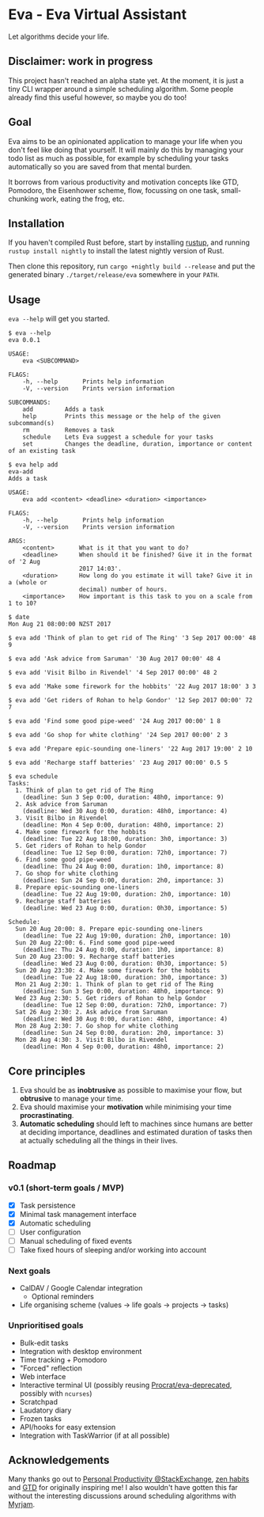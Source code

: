 # Eva - Eva Virtual Assistant

Let algorithms decide your life.


## Disclaimer: work in progress

This project hasn't reached an alpha state yet. At the moment, it is just a tiny
CLI wrapper around a simple scheduling algorithm. Some people already find this
useful however, so maybe you do too!


## Goal

Eva aims to be an opinionated application to manage your life when you don't
feel like doing that yourself. It will mainly do this by managing your todo list
as much as possible, for example by scheduling your tasks automatically so you
are saved from that mental burden.

It borrows from various productivity and motivation concepts like GTD, Pomodoro,
the Eisenhower scheme, flow, focussing on one task, small-chunking work, eating
the frog, etc.



## Installation

If you haven't compiled Rust before, start by installing
[rustup](https://www.rustup.rs), and running `rustup install nightly` to install
the latest nightly version of Rust.

Then clone this repository, run `cargo +nightly build --release` and put the
generated binary `./target/release/eva` somewhere in your `PATH`.


## Usage

`eva --help` will get you started.

```
$ eva --help
eva 0.0.1

USAGE:
    eva <SUBCOMMAND>

FLAGS:
    -h, --help       Prints help information
    -V, --version    Prints version information

SUBCOMMANDS:
    add         Adds a task
    help        Prints this message or the help of the given subcommand(s)
    rm          Removes a task
    schedule    Lets Eva suggest a schedule for your tasks
    set         Changes the deadline, duration, importance or content of an existing task
```

```
$ eva help add
eva-add
Adds a task

USAGE:
    eva add <content> <deadline> <duration> <importance>

FLAGS:
    -h, --help       Prints help information
    -V, --version    Prints version information

ARGS:
    <content>       What is it that you want to do?
    <deadline>      When should it be finished? Give it in the format of '2 Aug
                    2017 14:03'.
    <duration>      How long do you estimate it will take? Give it in a (whole or
                    decimal) number of hours.
    <importance>    How important is this task to you on a scale from 1 to 10?
```

```
$ date
Mon Aug 21 08:00:00 NZST 2017

$ eva add 'Think of plan to get rid of The Ring' '3 Sep 2017 00:00' 48 9

$ eva add 'Ask advice from Saruman' '30 Aug 2017 00:00' 48 4

$ eva add 'Visit Bilbo in Rivendel' '4 Sep 2017 00:00' 48 2

$ eva add 'Make some firework for the hobbits' '22 Aug 2017 18:00' 3 3

$ eva add 'Get riders of Rohan to help Gondor' '12 Sep 2017 00:00' 72 7

$ eva add 'Find some good pipe-weed' '24 Aug 2017 00:00' 1 8

$ eva add 'Go shop for white clothing' '24 Sep 2017 00:00' 2 3

$ eva add 'Prepare epic-sounding one-liners' '22 Aug 2017 19:00' 2 10

$ eva add 'Recharge staff batteries' '23 Aug 2017 00:00' 0.5 5

$ eva schedule
Tasks:
  1. Think of plan to get rid of The Ring
    (deadline: Sun 3 Sep 0:00, duration: 48h0, importance: 9)
  2. Ask advice from Saruman
    (deadline: Wed 30 Aug 0:00, duration: 48h0, importance: 4)
  3. Visit Bilbo in Rivendel
    (deadline: Mon 4 Sep 0:00, duration: 48h0, importance: 2)
  4. Make some firework for the hobbits
    (deadline: Tue 22 Aug 18:00, duration: 3h0, importance: 3)
  5. Get riders of Rohan to help Gondor
    (deadline: Tue 12 Sep 0:00, duration: 72h0, importance: 7)
  6. Find some good pipe-weed
    (deadline: Thu 24 Aug 0:00, duration: 1h0, importance: 8)
  7. Go shop for white clothing
    (deadline: Sun 24 Sep 0:00, duration: 2h0, importance: 3)
  8. Prepare epic-sounding one-liners
    (deadline: Tue 22 Aug 19:00, duration: 2h0, importance: 10)
  9. Recharge staff batteries
    (deadline: Wed 23 Aug 0:00, duration: 0h30, importance: 5)

Schedule:
  Sun 20 Aug 20:00: 8. Prepare epic-sounding one-liners
    (deadline: Tue 22 Aug 19:00, duration: 2h0, importance: 10)
  Sun 20 Aug 22:00: 6. Find some good pipe-weed
    (deadline: Thu 24 Aug 0:00, duration: 1h0, importance: 8)
  Sun 20 Aug 23:00: 9. Recharge staff batteries
    (deadline: Wed 23 Aug 0:00, duration: 0h30, importance: 5)
  Sun 20 Aug 23:30: 4. Make some firework for the hobbits
    (deadline: Tue 22 Aug 18:00, duration: 3h0, importance: 3)
  Mon 21 Aug 2:30: 1. Think of plan to get rid of The Ring
    (deadline: Sun 3 Sep 0:00, duration: 48h0, importance: 9)
  Wed 23 Aug 2:30: 5. Get riders of Rohan to help Gondor
    (deadline: Tue 12 Sep 0:00, duration: 72h0, importance: 7)
  Sat 26 Aug 2:30: 2. Ask advice from Saruman
    (deadline: Wed 30 Aug 0:00, duration: 48h0, importance: 4)
  Mon 28 Aug 2:30: 7. Go shop for white clothing
    (deadline: Sun 24 Sep 0:00, duration: 2h0, importance: 3)
  Mon 28 Aug 4:30: 3. Visit Bilbo in Rivendel
    (deadline: Mon 4 Sep 0:00, duration: 48h0, importance: 2)
```

## Core principles

1. Eva should be as **inobtrusive** as possible to maximise your flow, but
   **obtrusive** to manage your time.
2. Eva should maximise your **motivation** while minimising your time
   **procrastinating**.
3. **Automatic scheduling** should left to machines since humans are better at
   deciding importance, deadlines and estimated duration of tasks then at
   actually scheduling all the things in their lives.


## Roadmap

### v0.1 (short-term goals / MVP)

- [x] Task persistence
- [x] Minimal task management interface
- [x] Automatic scheduling
- [ ] User configuration
- [ ] Manual scheduling of fixed events
- [ ] Take fixed hours of sleeping and/or working into account

### Next goals

- CalDAV / Google Calendar integration
  - Optional reminders
- Life organising scheme (values → life goals → projects → tasks)

### Unprioritised goals

- Bulk-edit tasks
- Integration with desktop environment
- Time tracking + Pomodoro
- "Forced" reflection
- Web interface
- Interactive terminal UI (possibly reusing [Procrat/eva-deprecated](https://github.com/Procrat/eva-deprecated), possibly with `ncurses`)
- Scratchpad
- Laudatory diary
- Frozen tasks
- API/hooks for easy extension
- Integration with TaskWarrior (if at all possible)


## Acknowledgements

Many thanks go out to [Personal Productivity
@StackExchange](http://productivity.stackexchange.com), [zen
habits](http://zenhabits.net) and [GTD](http://gettingthingsdone.com) for
originally inspiring me! I also wouldn't have gotten this far without the
interesting discussions around scheduling algorithms with
[Myrjam](https://twitter.com/Myrjamvdv).
